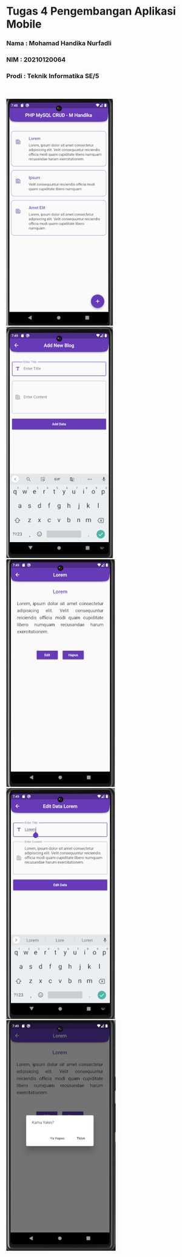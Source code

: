 <h1>Tugas 4 Pengembangan Aplikasi Mobile</h1>

<h3>Nama : Mohamad Handika Nurfadli</h3>
<h3>NIM : 20210120064</h3>
<h3>Prodi : Teknik Informatika SE/5</h3>
<br>
<br>

<img src="https://github.com/handikaFadli/tugas_pengembangan_apk_mobile_4/blob/main/screenshoot/2.png" />
<img src="https://github.com/handikaFadli/tugas_pengembangan_apk_mobile_4/blob/main/screenshoot/3.png" />
<img src="https://github.com/handikaFadli/tugas_pengembangan_apk_mobile_4/blob/main/screenshoot/4.png" />
<img src="https://github.com/handikaFadli/tugas_pengembangan_apk_mobile_4/blob/main/screenshoot/5.png" />
<img src="https://github.com/handikaFadli/tugas_pengembangan_apk_mobile_4/blob/main/screenshoot/1.png" />
